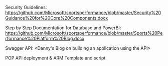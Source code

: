 Security Guidelines: https://github.com/Microsoft/sportsperformance/blob/master/Security%20Guidance%20for%20Core%20Components.docx

Step by Step Documentation for Database and PowerBI: https://github.com/Microsoft/sportsperformance/blob/master/Sports%20Performance%20Platform%20Blog.docx

Swagger API: <Danny's Blog on building an application using the API>

POP API deployment & ARM Template and script


